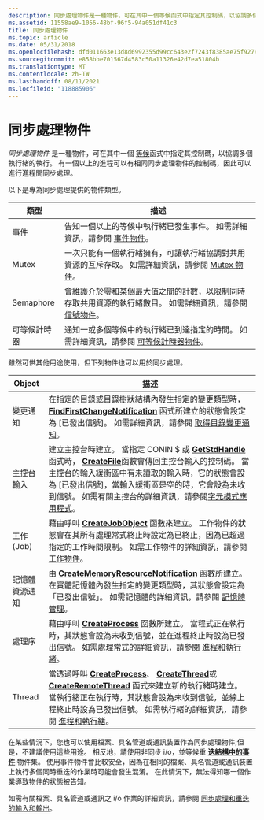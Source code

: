 ```yaml
---
description: 同步處理物件是一種物件，可在其中一個等候函式中指定其控制碼，以協調多個執行緒的執行。
ms.assetid: 11558ae9-1056-48bf-96f5-94a051df41c3
title: 同步處理物件
ms.topic: article
ms.date: 05/31/2018
ms.openlocfilehash: dfd011663e13d8d6992355d99cc643e2f7243f8385ae75f9274367bfc43fe5f8
ms.sourcegitcommit: e858bbe701567d4583c50a11326e42d7ea51804b
ms.translationtype: MT
ms.contentlocale: zh-TW
ms.lasthandoff: 08/11/2021
ms.locfileid: "118885906"
---
```

# <a name="synchronization-objects"></a>同步處理物件

*同步處理物件* 是一種物件，可在其中一個 [等候](wait-functions.md)函式中指定其控制碼，以協調多個執行緒的執行。 有一個以上的進程可以有相同同步處理物件的控制碼，因此可以進行進程間同步處理。

以下是專為同步處理提供的物件類型。



| 類型           | 描述                                                                                                                                                                                                      |
|----------------|------------------------------------------------------------------------------------------------------------------------------------------------------------------------------------------------------------------|
| 事件          | 告知一個以上的等候中執行緒已發生事件。 如需詳細資訊，請參閱 [事件物件](event-objects.md)。                                                                                   |
| Mutex          | 一次只能有一個執行緒擁有，可讓執行緒協調對共用資源的互斥存取。 如需詳細資訊，請參閱 [Mutex 物件](mutex-objects.md)。                          |
| Semaphore      | 會維護介於零和某個最大值之間的計數，以限制同時存取共用資源的執行緒數目。 如需詳細資訊，請參閱 [信號物件](semaphore-objects.md)。 |
| 可等候計時器 | 通知一或多個等候中的執行緒已到達指定的時間。 如需詳細資訊，請參閱 [可等候計時器物件](waitable-timer-objects.md)。                                                          |



 

雖然可供其他用途使用，但下列物件也可以用於同步處理。



| Object                       | 描述                                                                                                                                                                                                                                                                                                                                                                                                                                                             |
|------------------------------|-------------------------------------------------------------------------------------------------------------------------------------------------------------------------------------------------------------------------------------------------------------------------------------------------------------------------------------------------------------------------------------------------------------------------------------------------------------------------|
| 變更通知          | 在指定的目錄或目錄樹狀結構內發生指定的變更類型時， [**FindFirstChangeNotification**](/windows/win32/api/fileapi/nf-fileapi-findfirstchangenotificationa) 函式所建立的狀態會設定為 [已發出信號]。 如需詳細資訊，請參閱 [取得目錄變更通知](../fileio/obtaining-directory-change-notifications.md)。                                                                                                                                   |
| 主控台輸入                | 建立主控台時建立。 當指定 CONIN $ 或 [**GetStdHandle**](/windows/console/getstdhandle)函式時， [**CreateFile**](/windows/win32/api/fileapi/nf-fileapi-createfilea)函數會傳回主控台輸入的控制碼。 當主控台的輸入緩衝區中有未讀取的輸入時，它的狀態會設為 [已發出信號]，當輸入緩衝區是空的時，它會設為未收到信號。 如需有關主控台的詳細資訊，請參閱[字元模式應用程式](/windows/console/character-mode-applications)。 |
| 工作 (Job)                          | 藉由呼叫 [**CreateJobObject**](/windows/win32/api/jobapi2/nf-jobapi2-createjobobjectw) 函數來建立。 工作物件的狀態會在其所有處理常式終止時設定為已終止，因為已超過指定的工作時間限制。 如需工作物件的詳細資訊，請參閱 [工作物件](../procthread/job-objects.md)。                                                                                                                                                             |
| 記憶體資源通知 | 由 [**CreateMemoryResourceNotification**](/windows/win32/api/memoryapi/nf-memoryapi-creatememoryresourcenotification) 函數所建立。 在實體記憶體內發生指定的變更類型時，其狀態會設定為「已發出信號」。 如需記憶體的詳細資訊，請參閱 [記憶體管理](../memory/memory-management.md)。                                                                                                                                                                                  |
| 處理序                      | 藉由呼叫 [**CreateProcess**](/windows/win32/api/processthreadsapi/nf-processthreadsapi-createprocessa) 函數所建立。 當程式正在執行時，其狀態會設為未收到信號，並在進程終止時設為已發出信號。 如需處理常式的詳細資訊，請參閱 [進程和執行緒](../procthread/processes-and-threads.md)。                                                                                                                                                                                  |
| Thread                       | 當透過呼叫 [**CreateProcess**](/windows/win32/api/processthreadsapi/nf-processthreadsapi-createprocessa)、 [**CreateThread**](/windows/win32/api/processthreadsapi/nf-processthreadsapi-createthread)或 [**CreateRemoteThread**](/windows/win32/api/processthreadsapi/nf-processthreadsapi-createremotethread) 函式來建立新的執行緒時建立。 當執行緒正在執行時，其狀態會設為未收到信號，並線上程終止時設為已發出信號。 如需執行緒的詳細資訊，請參閱 [進程和執行緒](../procthread/processes-and-threads.md)。                                                            |



 

在某些情況下，您也可以使用檔案、具名管道或通訊裝置作為同步處理物件;但是，不建議使用這些用途。 相反地，請使用非同步 i/o，並等候重 [**迭結構中的事件**](/windows/win32/api/minwinbase/ns-minwinbase-overlapped) 物件集。 使用事件物件會比較安全，因為在相同的檔案、具名管道或通訊裝置上執行多個同時重迭的作業時可能會發生混淆。 在此情況下，無法得知哪一個作業導致物件的狀態被告知。

如需有關檔案、具名管道或通訊之 i/o 作業的詳細資訊，請參閱 [同步處理和重迭的輸入和輸出](synchronization-and-overlapped-input-and-output.md)。

 

 
